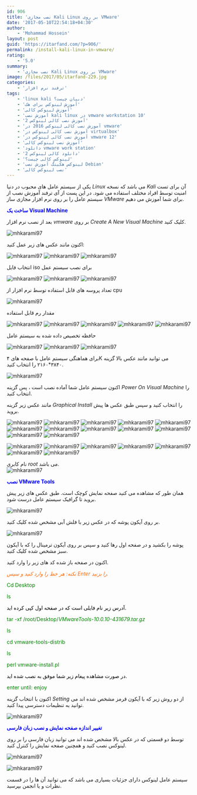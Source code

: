 ```yaml
---
id: 906
title: 'نصب مجازی Kali Linux بر روی VMware'
date: '2017-05-10T22:54:18+04:30'
author:
    - 'Mohammad Hossein'
layout: post
guid: 'https://itarfand.com/?p=906/'
permalink: /install-kali-linux-in-vmware/
rating:
    - '5.0'
summary:
    - 'نصب مجازی Kali Linux بر روی VMware'
image: /files/2017/05/itarfand-229.jpg
categories:
    - 'ترفند نرم افزار'
tags:
    - 'linux kali دبیان چیست؟'
    - 'آموزش لینوکس برای هک'
    - 'آموزش لینوکس کالی'
    - 'آموزش نصب kali linux در vmware workstation 10'
    - 'آموزش نصب کالی لینوکس 2'
    - 'آموزش نصب کالی لینوکس 2016 در vmware'
    - 'آموزش نصب کالی لینوکس در virtualbox'
    - 'آموزش نصب کالی لینوکس در vmware 12'
    - 'آموزش نصب لینوکس کالی'
    - 'دانلود vmware work station'
    - 'دانلود کالی لینوکس 2'
    - 'لینوکس کالی چیست؟'
    - 'لینوکس هکینگ آموزش نصب Debian'
    - 'نصب لینوکس کالی'
---
```


یکی از سیستم عامل های محبوب در دنیا *Linux* می باشد که نسخه *Kali* آن برای تست امنیت توسط افراد مختلف استفاده می شود. در این پست از آی ترفند آموزش نصب از سیستم عامل را بر روی نرم افزار مجازی ساز *VMware* برای شما آموزش می دهیم.

<span style="color: #0000ff;">**ساخت یک Visual Machine**</span>

بعد از نصب نرم افزار *vmware* بر روی *Create A New Visual Machine* کلیک کنید.

![mhkarami97](/files/2017/05/itarfand-186.jpg)

اکنون مانند عکس های زیر عمل کنید:

![mhkarami97](/files/2017/05/itarfand-187.jpg)
![mhkarami97](/files/2017/05/itarfand-188.jpg)
![mhkarami97](/files/2017/05/itarfand-189.jpg)

انتخاب فایل iso برای نصب سیستم عمل

![mhkarami97](/files/2017/05/itarfand-190.jpg)
![mhkarami97](/files/2017/05/itarfand-191.jpg)
![mhkarami97](/files/2017/05/itarfand-192.jpg)

تعداد پروسه های قابل استفاده توسط نرم افزار از cpu

![mhkarami97](/files/2017/05/itarfand-193.jpg)

مقدار رم قابل استفاده

![mhkarami97](/files/2017/05/itarfand-194.jpg)
![mhkarami97](/files/2017/05/itarfand-195.jpg)
![mhkarami97](/files/2017/05/itarfand-197n.jpg)
![mhkarami97](/files/2017/05/itarfand-198.jpg)
![mhkarami97](/files/2017/05/itarfand-199.jpg)

حافظه تخصیص داده شده به سیستم عامل

![mhkarami97](/files/2017/05/itarfand-200.jpg)
![mhkarami97](/files/2017/05/itarfand-201.jpg)
![mhkarami97](/files/2017/05/itarfand-202.jpg)

برای هماهنگی سیستم عامل با صفحه های ۴K می توانید مانند عکس بالا گزینه ۳۸۴۰\*۲۱۶۰ را انتخاب کنید.

![mhkarami97](/files/2017/05/itarfand-203.jpg)

اکنون سیستم عامل شما آماده نصب است ، پس گزینه *Power On Visual Machine* را انتخاب کنید.

مانند عکس زیر گزینه *Graphical Install* را انتخاب کنید و سپس طبق عکس ها پیش بروید.

![mhkarami97](/files/2017/05/itarfand-204.jpg)
![mhkarami97](/files/2017/05/itarfand-205.jpg)
![mhkarami97](/files/2017/05/itarfand-206.jpg)
![mhkarami97](/files/2017/05/itarfand-207.jpg)
![mhkarami97](/files/2017/05/itarfand-208.jpg)
![mhkarami97](/files/2017/05/itarfand-209.jpg)
![mhkarami97](/files/2017/05/itarfand-210.jpg)
![mhkarami97](/files/2017/05/itarfand-211.jpg)
![mhkarami97](/files/2017/05/itarfand-212.jpg)
![mhkarami97](/files/2017/05/itarfand-213.jpg)
![mhkarami97](/files/2017/05/itarfand-214.jpg)
![mhkarami97](/files/2017/05/itarfand-215.jpg)

![mhkarami97](/files/2017/05/itarfand-216-1.jpg)
![mhkarami97](/files/2017/05/itarfand-217.jpg)
![mhkarami97](/files/2017/05/itarfand-218.jpg)
![mhkarami97](/files/2017/05/itarfand-219.jpg)
![mhkarami97](/files/2017/05/itarfand-220.jpg)
![mhkarami97](/files/2017/05/itarfand-221.jpg)
![mhkarami97](/files/2017/05/itarfand-222.jpg)

نام کابری *root* می باشد.  
![mhkarami97](/files/2017/05/itarfand-223.jpg)

<span style="color: #0000ff;">**نصب VMware Tools**</span>

همان طور که مشاهده می کنید صفحه نمایش کوچک است. طبق عکس های زیر پیش بروید تا گرافیک سیستم عامل درست شود.

![mhkarami97](/files/2017/05/itarfand-224.jpg)

بر روی آیکون پوشه که در عکس زیر با فلش آبی مشخص شده کلیک کنید.

![mhkarami97](/files/2017/05/itarfand-225.jpg)

پوشه را بکشید و در صفحه اول رها کنید و سپس بر روی آیکون ترمینال را که با آیکون سبز مشخص شده کلیک کنید.

اکنون در صفحه باز شده کد های زیر را وارد کنید.

<span style="color: #ff6600;">*نکته: هر خط را وارد کنید و سپس Enter را بزنید.*</span>

<span style="color: #008000;">Cd Desktop</span>

<span style="color: #008000;">ls</span>

<span style="color: #000000;">آدرس زیر نام فایلی است که در صفحه اول کپی کرده اید.</span>

<span style="color: #008000;">tar -xf /root/Desktop/*VMwareTools-10.0.10-431679.tar.gz*</span>

<span style="color: #008000;">ls</span>

<span style="color: #008000;">cd vmware-tools-distrib</span>

<span style="color: #008000;">ls</span>

<span style="color: #008000;">perl vmware-install.pl</span>

<span style="color: #000000;">در صورت مشاهده پیغام زیر شما موفق به نصب شده اید.</span>

<span style="color: #008000;">enter until: enjoy</span>

اکنون با انتخاب گزینه *Setting* از دو روش زیر که با آیکون قرمز مشخص شده اند می توانید به تنظیمات دسترسی پیدا کنید.

![mhkarami97](/files/2017/05/itarfand-226.jpg)

<span style="color: #0000ff;">**تغییر اندازه صفحه نمایش و نصب زبان فارسی**</span>

توسط دو قسمتی که در عکس بالا مشخص شده اند می توانید زبان فارسی را بر روی لینوکس نصب کنید و همچنین صفحه نمایش را کنترل کنید.

![mhkarami97](/files/2017/05/itarfand-228-1.jpg)

![mhkarami97](/files/2017/05/itarfand-227.jpg)

سیستم عامل لینوکس دارای جزئیات بسیاری می باشد که می توانید آن ها را در قسمت نظرات و یا انجمن بپرسید.